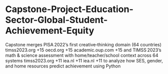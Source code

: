 # Capstone-Project-Education-Sector-Global-Student-Achievement-Equity
Capstone merges PISA 2022’s first creative‑thinking domain (64 countries) timss2023.org +15 oecd.org +15 academic.oup.com +15  and TIMSS 2023’s math &amp; science assessment with home/teacher/school context across 64 systems timss2023.org +11 iea.nl +11 iea.nl +11  to analyze how SES, gender, and home resources predict achievement using Python 

